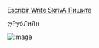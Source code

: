 [Escribir Write SkrivA Пишите](https://aibolem.github.io/BrailleTermWeb_Austereich/braille_ru/picmo/picmo.html)

ღРубЛиЯн 

![image](https://github.com/aibolem/BrailleTermWeb_Austereich/assets/102619282/93808ccf-3acf-4ac1-97ba-d34cbd4b5568)

